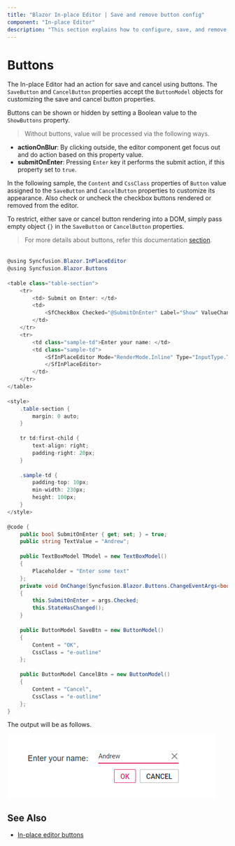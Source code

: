```yaml
---
title: "Blazor In-place Editor | Save and remove button config"
component: "In-place Editor"
description: "This section explains how to configure, save, and remove button with its properties, template, and customize its behavior for Blazor In-place Editor."
---
```


# Buttons

The In-place Editor had an action for save and cancel using buttons. The `SaveButton` and `CancelButton` properties accept the `ButtonModel` objects for customizing the save and cancel button properties.

Buttons can be shown or hidden by setting a Boolean value to the `ShowButtons` property.

> Without buttons, value will be processed via the following ways.

* **actionOnBlur**: By clicking outside, the editor component get focus out and do action based on this property value.
* **submitOnEnter**: Pressing `Enter` key it performs the submit action, if this property set to `true`.

In the following sample, the `Content` and `CssClass` properties of `Button` value assigned to the `SaveButton` and `CancelButton` properties to customize its appearance. Also check or uncheck the checkbox buttons rendered or removed from the editor.

To restrict, either save or cancel button rendering into a DOM, simply pass empty object `{}` in the  `SaveButton` or `CancelButton` properties.

> For more details about buttons, refer this documentation [section](../button/).

```csharp

@using Syncfusion.Blazor.InPlaceEditor
@using Syncfusion.Blazor.Buttons

<table class="table-section">
    <tr>
        <td> Submit on Enter: </td>
        <td>
            <SfCheckBox Checked="@SubmitOnEnter" Label="Show" ValueChange="OnChange" TChecked="bool"></SfCheckBox>
        </td>
    </tr>
    <tr>
        <td class="sample-td">Enter your name: </td>
        <td class="sample-td">
            <SfInPlaceEditor Mode="RenderMode.Inline" Type="InputType.Text" Value="TextValue" SubmitOnEnter="SubmitOnEnter" SaveButton="SaveBtn" CancelButton="CancelBtn" Model="TModel">
            </SfInPlaceEditor>
        </td>
    </tr>
</table>

<style>
    .table-section {
        margin: 0 auto;
    }

    tr td:first-child {
        text-align: right;
        padding-right: 20px;
    }

    .sample-td {
        padding-top: 10px;
        min-width: 230px;
        height: 100px;
    }
</style>

@code {
    public bool SubmitOnEnter { get; set; } = true;
    public string TextValue = "Andrew";

    public TextBoxModel TModel = new TextBoxModel()
    {
        Placeholder = "Enter some text"
    };
    private void OnChange(Syncfusion.Blazor.Buttons.ChangeEventArgs<bool> args)
    {
        this.SubmitOnEnter = args.Checked;
        this.StateHasChanged();
    }

    public ButtonModel SaveBtn = new ButtonModel()
    {
        Content = "OK",
        CssClass = "e-outline"
    };

    public ButtonModel CancelBtn = new ButtonModel()
    {
        Content = "Cancel",
        CssClass = "e-outline"
    };
}

```

The output will be as follows.

![showButton](./images/show-buttons.png)

## See Also

* [In-place editor buttons](./how-to/dynamic-edit-mode)